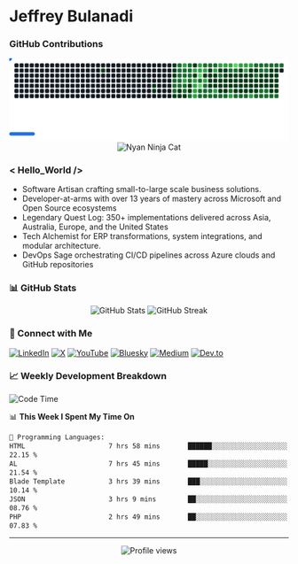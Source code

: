 # Jeffrey Bulanadi

### GitHub Contributions

<picture>
  <source
    media="(prefers-color-scheme: dark)"
    srcset="images/breakout-dark.svg"
  />
  <source
    media="(prefers-color-scheme: light)"
    srcset="images/breakout-light.svg"
  />
  <img alt="Breakout Game" src="images/breakout-dark.svg" />
</picture>

<div align="center">
  <img src="https://www.nyan.cat/cats/nyaninja.gif" alt="Nyan Ninja Cat" width="400"/>
</div>

### < Hello_World />
- Software Artisan crafting small-to-large scale business solutions.
- Developer-at-arms with over 13 years of mastery across Microsoft and Open Source ecosystems
- Legendary Quest Log: 350+ implementations delivered across Asia, Australia, Europe, and the United States
- Tech Alchemist for ERP transformations, system integrations, and modular architecture.
- DevOps Sage orchestrating CI/CD pipelines across Azure clouds and GitHub repositories

### 📊 GitHub Stats

<div align="center">
  <img src="https://github-readme-stats.vercel.app/api?username=jeffreybulanadi&show_icons=true&theme=tokyonight" alt="GitHub Stats" />
  <img src="https://github-readme-streak-stats.herokuapp.com/?user=jeffreybulanadi&theme=tokyonight" alt="GitHub Streak" />
</div>

### 🤝 Connect with Me

[![LinkedIn](https://img.shields.io/badge/LinkedIn-Connect-blue?style=for-the-badge&logo=linkedin)](https://linkedin.com/in/jeffreybulanadi)
[![X](https://img.shields.io/badge/Twitter-Follow-blue?style=for-the-badge&logo=twitter)](https://x.com/JeffreyBulanadi)
[![YouTube](https://img.shields.io/badge/YouTube-Subscribe-red?style=for-the-badge&logo=youtube)](https://youtube.com/@0xjeffreybulanadi)
[![Bluesky](https://img.shields.io/badge/Bluesky-Follow-00A8E8?style=for-the-badge&logo=bluesky)](https://bsky.app/profile/jeffreybulanadi.bsky.social)
[![Medium](https://img.shields.io/badge/Medium-Follow-black?style=for-the-badge&logo=medium)](https://medium.com/@jeffreybulanadi)
[![Dev.to](https://img.shields.io/badge/Dev.to-Follow-0A0A0A?style=for-the-badge&logo=devdotto)](https://dev.to/jeffreybulanadi)

### 📈 Weekly Development Breakdown

<!--START_SECTION:waka-->
![Code Time](http://img.shields.io/badge/Code%20Time-487%20hrs%2049%20mins-blue)

📊 **This Week I Spent My Time On** 

```text
💬 Programming Languages: 
HTML                     7 hrs 58 mins       ██████░░░░░░░░░░░░░░░░░░░   22.15 % 
AL                       7 hrs 45 mins       █████░░░░░░░░░░░░░░░░░░░░   21.54 % 
Blade Template           3 hrs 39 mins       ███░░░░░░░░░░░░░░░░░░░░░░   10.14 % 
JSON                     3 hrs 9 mins        ██░░░░░░░░░░░░░░░░░░░░░░░   08.76 % 
PHP                      2 hrs 49 mins       ██░░░░░░░░░░░░░░░░░░░░░░░   07.83 % 
```


<!--END_SECTION:waka-->

---

<div align="center">
  <img src="https://komarev.com/ghpvc/?username=jeffreybulanadi&color=blue&style=flat-square" alt="Profile views" />
</div>
